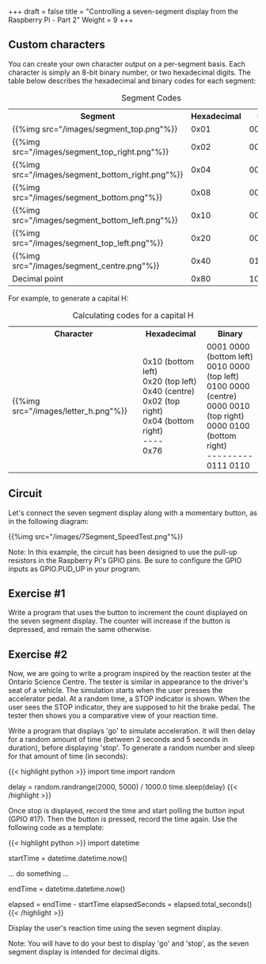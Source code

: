 +++
draft = false
title = "Controlling a seven-segment display from the Raspberry Pi - Part 2"
Weight = 9
+++


## Custom characters

You can create your own character output on a per-segment basis.  Each character is simply an 8-bit binary number, or two hexadecimal digits.  The table below describes the hexadecimal and binary codes for each segment:

<table class="wikitable">
    <caption>Segment Codes</caption>
    <tr>
        <th>Segment</th>
        <th>Hexadecimal</th>
        <th>Binary</th>
    </tr>
    <tr>
        <td>{{%img src="/images/segment_top.png"%}}</td>
        <td>0x01</td>
        <td>00000001</td>
    </tr>
    <tr>
        <td>{{%img src="/images/segment_top_right.png"%}}</td>
        <td>0x02</td>
        <td>00000010</td>
    </tr>
    <tr>
        <td>{{%img src="/images/segment_bottom_right.png"%}}</td>
        <td>0x04</td>
        <td>00000100</td>
    </tr>
    <tr>
        <td>{{%img src="/images/segment_bottom.png"%}}</td>
        <td>0x08</td>
        <td>00001000</td>
    </tr>
    <tr>
        <td>{{%img src="/images/segment_bottom_left.png"%}}</td>
        <td>0x10</td>
        <td>00010000</td>
    </tr>
    <tr>
        <td>{{%img src="/images/segment_top_left.png"%}}</td>
        <td>0x20</td>
        <td>00100000</td>
    </tr>
    <tr>
        <td>{{%img src="/images/segment_centre.png"%}}</td>
        <td>0x40</td>
        <td>01000000</td>
    </tr>
    <tr>
        <td>Decimal point</td>
        <td>0x80</td>
        <td>10000000</td>
    </tr>
</table>

For example, to generate a capital H:

<table class="wikitable">
    <caption>Calculating codes for a capital H</caption>
    <tr>
        <th>Character</th>
        <th>Hexadecimal</th>
        <th>Binary</th>
    </tr>
    <tr>
        <td>{{%img src="/images/letter_h.png"%}}</td>
        <td>
            0x10 (bottom left)<br />
            0x20 (top left)<br />
            0x40 (centre)<br />
            0x02 (top right)<br />
            0x04 (bottom right)<br />
            ----<br />
            0x76
        </td>
        <td>
            0001 0000 (bottom left)<br />
            0010 0000 (top left)<br />
            0100 0000 (centre)<br />
            0000 0010 (top right)<br />
            0000 0100 (bottom right)<br />
            ---------<br />
            0111 0110
        </td>
    </tr>
</table>

## Circuit

Let's connect the seven segment display along with a momentary button, as in the following diagram:

{{%img src="/images/7Segment_SpeedTest.png"%}}

Note: In this example, the circuit has been designed to use the pull-up resistors in the Raspberry Pi's GPIO pins.  Be sure to configure the GPIO inputs as GPIO.PUD_UP in your program.

## Exercise #1

Write a program that uses the button to increment the count displayed on the seven segment display.  The counter will increase if the button is depressed, and remain the same otherwise.

## Exercise #2

Now, we are going to write a program inspired by the reaction tester at the Ontario Science Centre.  The tester is similar in appearance to the driver's seat of a vehicle.  The simulation starts when the user presses the accelerator pedal.  At a random time, a STOP indicator is shown. When the user sees the STOP indicator, they are supposed to hit the brake pedal.  The tester then shows you a comparative view of your reaction time.

Write a program that displays 'go' to simulate acceleration.  It will then delay for a random amount of time (between 2 seconds and 5 seconds in duration), before displaying 'stop'.  To generate a random number and sleep for that amount of time (in seconds):

{{< highlight python >}}
import time
import random

delay = random.randrange(2000, 5000) / 1000.0
time.sleep(delay)
{{< /highlight >}}

Once stop is displayed, record the time and start polling the button input (GPIO #17).  Then the button is pressed, record the time again.  Use the following code as a template:

{{< highlight python >}}
import datetime

startTime = datetime.datetime.now()

... do something ...

endTime = datetime.datetime.now()

elapsed = endTime - startTime
elapsedSeconds = elapsed.total_seconds()
{{< /highlight >}}

Display the user's reaction time using the seven segment display.

Note:  You will have to do your best to display 'go' and 'stop', as the seven segment display is intended for decimal digits.
